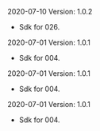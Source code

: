 2020-07-10 Version: 1.0.2
- Sdk for 026.

2020-07-01 Version: 1.0.1
- Sdk for 004.

2020-07-01 Version: 1.0.1
- Sdk for 004.

2020-07-01 Version: 1.0.1
- Sdk for 004.

